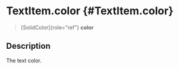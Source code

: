 TextItem.color {#TextItem.color}
==============

> [SolidColor]{role="ref"} **color**

Description
-----------

The text color.
